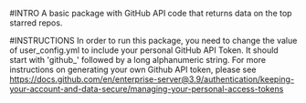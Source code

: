 #INTRO
A basic package with GitHub API code that returns data on the top starred repos.

#INSTRUCTIONS
In order to run this package, you need to change the value of user_config.yml to include your personal GitHub API Token. It should start with 'github_' followed by a long alphanumeric string.
For more instructions on generating your own Github API token, please see https://docs.github.com/en/enterprise-server@3.9/authentication/keeping-your-account-and-data-secure/managing-your-personal-access-tokens
